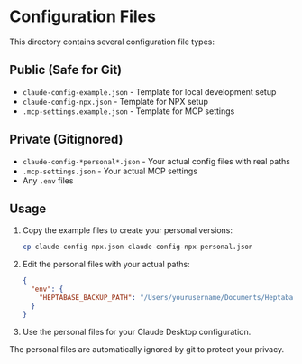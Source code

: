 # Configuration Files

This directory contains several configuration file types:

## Public (Safe for Git)
- `claude-config-example.json` - Template for local development setup
- `claude-config-npx.json` - Template for NPX setup 
- `.mcp-settings.example.json` - Template for MCP settings

## Private (Gitignored)
- `claude-config-*personal*.json` - Your actual config files with real paths
- `.mcp-settings.json` - Your actual MCP settings
- Any `.env` files

## Usage

1. Copy the example files to create your personal versions:
   ```bash
   cp claude-config-npx.json claude-config-npx-personal.json
   ```

2. Edit the personal files with your actual paths:
   ```json
   {
     "env": {
       "HEPTABASE_BACKUP_PATH": "/Users/yourusername/Documents/Heptabase-auto-backup"
     }
   }
   ```

3. Use the personal files for your Claude Desktop configuration.

The personal files are automatically ignored by git to protect your privacy.
